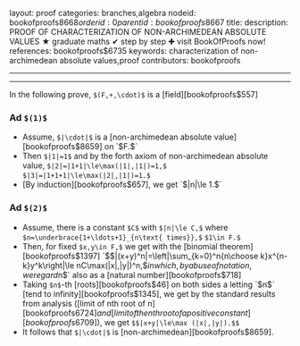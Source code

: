 layout: proof
categories: branches,algebra
nodeid: bookofproofs$8668
orderid: 0
parentid: bookofproofs$8667
title: 
description: PROOF OF CHARACTERIZATION OF NON-ARCHIMEDEAN ABSOLUTE VALUES ★ graduate maths ✔ step by step ✚ visit BookOfProofs now!
references: bookofproofs$6735
keywords: characterization of non-archimedean absolute values,proof
contributors: bookofproofs

---


---

In the following prove, `$(F,+,\cdot)$` is a [field][bookofproofs$557]

### Ad `$(1)$`

* Assume, `$|\cdot|$` is a [non-archimedean absolute value][bookofproofs$8659] on `$F.$`
* Then `$|1|=1$` and by the forth axiom of non-archimedean absolute value, `$|2|=|1+1|\le\max(|1|,|1|)=1,$` `$|3|=|1+1+1|\le\max(|2|,|1|)=1.$`
* [By induction][bookofproofs$657], we get `$|n|\le 1.$`

### Ad `$(2)$`

* Assume, there is a constant `$C$` with `$|n|\le C,$` where `$n=\underbrace{1+\ldots+1}_{n\text{ times}},$` `$1\in F.$`
* Then, for fixed `$x,y\in F,$` we get with the [binomial theorem][bookofproofs$1397]
`$$|(x+y)^n|=\left|\sum_{k=0}^n{n\choose k}x^{n-k}y^k\right|\le nC\max(|x|,|y|)^n,$$`
in which, by abuse of notation, we regard `$n$` also as a [natural number][bookofproofs$718]
* Taking `$n$`-th [roots][bookofproofs$46] on both sides a letting `$n$` [tend to infinity][bookofproofs$1345], we get by the standard results from analysis ([limit of nth root of n][bookofproofs$6724] and [limit of the nth root of a positive constant][bookofproofs$6709]), we get `$$|x+y|\le\max (|x|,|y|).$$`
* It follows that `$|\cdot|$` is [non-archimedean][bookofproofs$8659].
